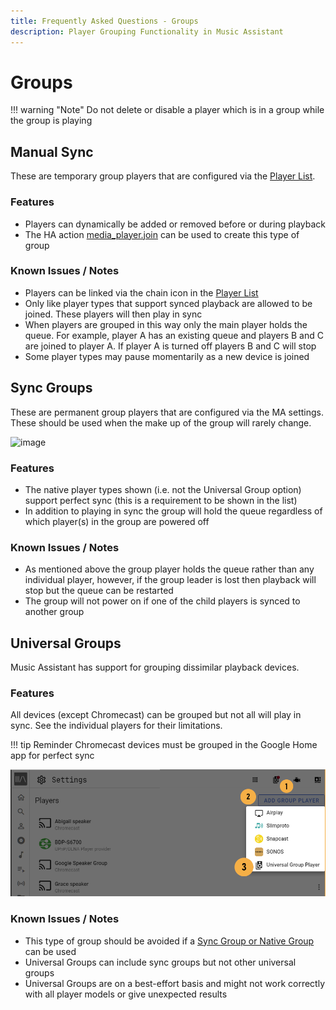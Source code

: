 ```yaml
---
title: Frequently Asked Questions - Groups
description: Player Grouping Functionality in Music Assistant
---
```


# Groups

!!! warning "Note"
    Do not delete or disable a player which is in a group while the group is playing
    
## Manual Sync

These are temporary group players that are configured via the [Player List](ui.md#player-list).

### Features

- Players can dynamically be added or removed before or during playback
- The HA action [media_player.join](https://www.home-assistant.io/integrations/media_player/#action-media_playerjoin) can be used to create this type of group

### Known Issues / Notes

- Players can be linked via the chain icon in the [Player List](../ui.md#player-list)
- Only like player types that support synced playback are allowed to be joined. These players will then play in sync
- When players are grouped in this way only the main player holds the queue. For example, player A has an existing queue and players B and C are joined to player A. If player A is turned off players B and C will stop
- Some player types may pause momentarily as a new device is joined 

## Sync Groups

These are permanent group players that are configured via the MA settings. These should be used when the make up of the group will rarely change.

![image](assets/screenshots/syncgroup.png)

### Features

- The native player types shown (i.e. not the Universal Group option) support perfect sync (this is a requirement to be shown in the list)
- In addition to playing in sync the group will hold the queue regardless of which player(s) in the group are powered off
  
### Known Issues / Notes

- As mentioned above the group player holds the queue rather than any individual player, however, if the group leader is lost then playback will stop but the queue can be restarted
- The group will not power on if one of the child players is synced to another group

## Universal Groups

Music Assistant has support for grouping dissimilar playback devices. 

### Features

All devices (except Chromecast) can be grouped but not all will play in sync. See the individual players for their limitations.

!!! tip
    Reminder Chromecast devices must be grouped in the Google Home app for perfect sync

![image](../assets/screenshots/universal-group.png)

### Known Issues / Notes

- This type of group should be avoided if a [Sync Group or Native Group](../ui.md#grouping-players) can be used
- Universal Groups can include sync groups but not other universal groups
- Universal Groups are on a best-effort basis and might not work correctly with all player models or give unexpected results
